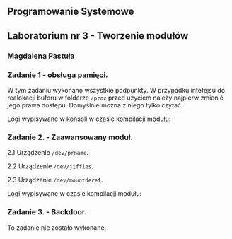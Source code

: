 ## Programowanie Systemowe
## Laboratorium nr 3 - Tworzenie modułów
### Magdalena Pastuła

### Zadanie 1 - obsługa pamięci.

W tym zadaniu wykonano wszystkie podpunkty. W przypadku intefejsu do realokacji buforu w folderze `/proc` przed użyciem należy najpierw zmienić jego prawa dostępu. Domyślnie można z niego tylko czytać.

Logi wypisywane w konsoli w czasie kompilacji modułu:
![]()

### Zadanie 2. - Zaawansowany moduł.

2.1 Urządzenie `/dev/prname`.

2.2 Urządzenie `/dev/jiffies`.

2.3 Urządzenie `/dev/mountderef`.

Logi wypisywane w czasie kompilacji modułu:
![]()

### Zadanie 3. - Backdoor.

To zadanie nie zostało wykonane.